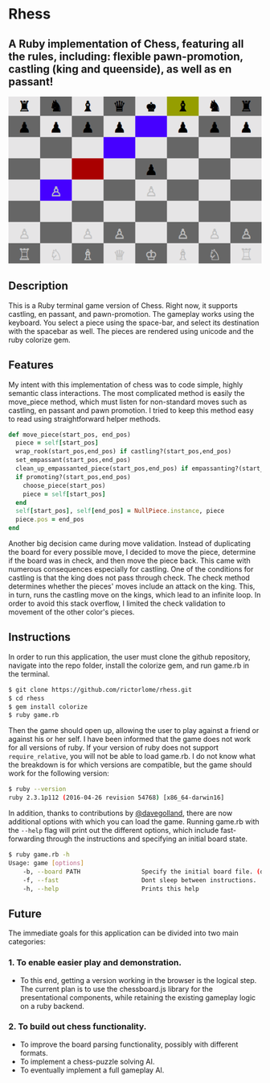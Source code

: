 # Rhess

## A Ruby implementation of Chess, featuring all the rules, including: flexible pawn-promotion, castling (king and queenside), as well as en passant!

![Demo Image](https://github.com/rictorlome/rhess/blob/master/rhess_screenshot.png)

## Description

This is a Ruby terminal game version of Chess. Right now, it supports castling, en passant, and pawn-promotion. The gameplay works using the keyboard. You select a piece using the space-bar, and select its destination with the spacebar as well. The pieces are rendered using unicode and the ruby colorize gem.

## Features

My intent with this implementation of chess was to code simple, highly semantic class interactions. The most complicated method is easily the move_piece method, which must listen for non-standard moves such as castling, en passant and pawn promotion. I tried to keep this method easy to read using straightforward helper methods.

``` ruby
def move_piece(start_pos, end_pos)
  piece = self[start_pos]
  wrap_rook(start_pos,end_pos) if castling?(start_pos,end_pos)
  set_empassant(start_pos,end_pos)
  clean_up_empassanted_piece(start_pos,end_pos) if empassanting?(start_pos,end_pos)
  if promoting?(start_pos,end_pos)
    choose_piece(start_pos)
    piece = self[start_pos]
  end
  self[start_pos], self[end_pos] = NullPiece.instance, piece
  piece.pos = end_pos
end
```

Another big decision came during move validation. Instead of duplicating the board for every possible move, I decided to move the piece, determine if the board was in check, and then move the piece back. This came with numerous consequences especially for castling. One of the conditions for castling is that the king does not pass through check. The check method determines whether the pieces' moves include an attack on the king. This, in turn, runs the castling move on the kings, which lead to an infinite loop. In order to avoid this stack overflow, I limited the check validation to movement of the other color's pieces.

## Instructions

In order to run this application, the user must clone the github repository, navigate into the repo folder, install the colorize gem, and run game.rb in the terminal.
```bash
$ git clone https://github.com/rictorlome/rhess.git
$ cd rhess
$ gem install colorize
$ ruby game.rb
```
 Then the game should open up, allowing the user to play against a friend or against his or her self. I have been informed that the game does not work for all versions of ruby. If your version of ruby does not support ```require_relative```, you will not be able to load game.rb. I do not know what the breakdown is for which versions are compatible, but the game should work for the following version:
 ```bash
 $ ruby --version
ruby 2.3.1p112 (2016-04-26 revision 54768) [x86_64-darwin16]
```

In addition, thanks to contributions by [@davegolland](https://github.com/davegolland), there are now additional options with which you can load the game. Running game.rb with the ```--help``` flag will print out the different options, which include fast-forwarding through the instructions and specifying an initial board state.
```bash
$ ruby game.rb -h
Usage: game [options]
    -b, --board PATH                 Specify the initial board file. (default: data/initial_board.txt)
    -f, --fast                       Dont sleep between instructions.
    -h, --help                       Prints this help
```

## Future

The immediate goals for this application can be divided into two main categories:
### 1. To enable easier play and demonstration.
- To this end, getting a version working in the browser is the logical step. The current plan is to use the chessboard.js library for the presentational components, while retaining the existing gameplay logic on a ruby backend.

### 2. To build out chess functionality.

- To improve the board parsing functionality, possibly with different formats.
- To implement a chess-puzzle solving AI.
- To eventually implement a full gameplay AI.
